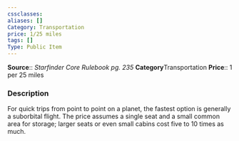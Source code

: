 ```yaml
---
cssclasses:
aliases: []
Category: Transportation
price: 1/25 miles
tags: []
Type: Public Item
---
```


**Source**:: _Starfinder Core Rulebook pg. 235_
**Category**Transportation
**Price**:: 1 per 25 miles

### Description

For quick trips from point to point on a planet, the fastest option is generally a suborbital flight. The price assumes a single seat and a small common area for storage; larger seats or even small cabins cost five to 10 times as much.
